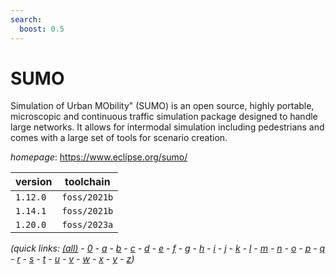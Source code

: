 ```yaml
---
search:
  boost: 0.5
---
```

# SUMO

Simulation of Urban MObility" (SUMO) is an open source, highly portable, microscopic and continuous traffic simulation package designed to handle large networks. It allows for intermodal simulation including pedestrians and comes with a large set of tools for scenario creation.

*homepage*: <https://www.eclipse.org/sumo/>

version | toolchain
--------|----------
``1.12.0`` | ``foss/2021b``
``1.14.1`` | ``foss/2021b``
``1.20.0`` | ``foss/2023a``


*(quick links: [(all)](../index.md) - [0](../0/index.md) - [a](../a/index.md) - [b](../b/index.md) - [c](../c/index.md) - [d](../d/index.md) - [e](../e/index.md) - [f](../f/index.md) - [g](../g/index.md) - [h](../h/index.md) - [i](../i/index.md) - [j](../j/index.md) - [k](../k/index.md) - [l](../l/index.md) - [m](../m/index.md) - [n](../n/index.md) - [o](../o/index.md) - [p](../p/index.md) - [q](../q/index.md) - [r](../r/index.md) - [s](../s/index.md) - [t](../t/index.md) - [u](../u/index.md) - [v](../v/index.md) - [w](../w/index.md) - [x](../x/index.md) - [y](../y/index.md) - [z](../z/index.md))*

